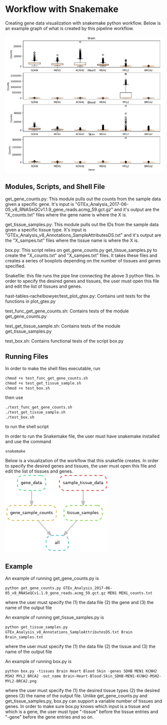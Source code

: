 # Workflow with Snakemake
Creating gene data visualization with snakemake python workflow.  Below is an example graph of what is created by this pipeline workflow.

![](Brain-Heart-Blood-Skin_SDHB-MEN1-KCNH2-MSH2-MYL2-BRCA2.png)

## Modules, Scripts, and Shell File
get_gene_counts.py:  This module pulls out the counts from the sample data given a specific gene.  It's input is "GTEx_Analysis_2017-06-05_v8_RNASeQCv1.1.9_gene_reads.acmg_59.gct.gz" and it's output are the "X_counts.txt" files where the gene name is where the X is.

get_tissue_samples.py:  This module pulls out the IDs from the sample data given a specific tissue type.  It's input is "GTEx_Analysis_v8_Annotations_SampleAttributesDS.txt" and it's output are the "X_sampes.txt" files where the tissue name is where the X is.

box.py: This script relies on get_gene_counts.py get_tissue_samples.py to create the "X_counts.txt" and "X_sampes.txt" files.  It takes these files and creates a series of boxplots depending on the number of tissues and genes specified.

Snakefile: this file runs the pipe line connecting the above 3 python files.  In order to specify the desired genes and tissues, the user must open this file and edit the list of tissues and genes.

hast-tables-rachelbowyer/test_plot_gtex.py: Contains unit tests for the functions in plot_gtex.py

test_func_get_gene_counts.sh: Contains tests of the module get_gene_counts.py

test_get_tissue_sample.sh: Contains tests of the module get_tissue_samples.py

test_box.sh: Contains functional tests of the script box.py

## Running Files

In order to make the shell files executable, run
```
chmod +x test_func_get_gene_counts.sh
chmod +x test_get_tissue_sample.sh
chmod +x test_box.sh
```
then use 
```
./test_func_get_gene_counts.sh
./test_get_tissue_sample.sh
./test_box.sh
```
to run the shell script

In order to run the Snakemake file, the user must have snakemake installed and use the command
```
snakemake
```

Below is a visualization of the workflow that this snakefile creates.  In order to specify the desired genes and tissues, the user must open this file and edit the list of tissues and genes.
![](dag.png)

## Example

An example of running get_gene_counts.py is 
```
python get_gene_counts.py GTEx_Analysis_2017-06-05_v8_RNASeQCv1.1.9_gene_reads.acmg_59.gct.gz MEN1 MEN1_counts.txt
```
where the user must specify the (1) the data file (2) the gene and (3) the name of the output file

An example of running get_tissue_samples.py is 
```
python get_tissue_samples.py GTEx_Analysis_v8_Annotations_SampleAttributesDS.txt Brain Brain_samples.txt
```
where the user must specify the (1) the data file (2) the tissue and (3) the name of the output file

An example of running box.py is 
```
python box.py -tissues Brain Heart Blood Skin -genes SDHB MEN1 KCNH2 MSH2 MYL2 BRCA2 -out_name Brain-Heart-Blood-Skin_SDHB-MEN1-KCNH2-MSH2-MYL2-BRCA2.png
```
where the user must specify the (1) the desired tissue types (2) the desired genes (3) the name of the output file.  Unlike get_gene_counts.py and get_tissue_samples.py, box.py can support a variable number of tissues and genes.  In order to make sure box.py knows which input is a tissue and which is a gene, the user must type "-tissue" before the tissue entries and "-gene" before the gene entries and so on.
